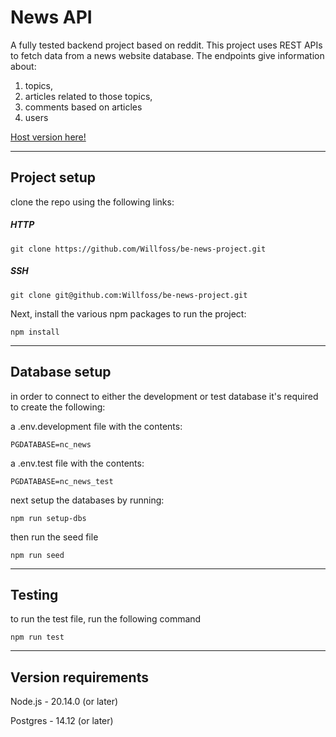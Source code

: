 # News API

A fully tested backend project based on reddit. This project uses REST APIs to fetch data from a news website database. The endpoints give information about:

1. topics,
2. articles related to those topics,
3. comments based on articles
4. users

<a href="https://be-news-project-p4dz.onrender.com/api" target="_blank">Host version here!</a>

---

## Project setup

clone the repo using the following links:

##### HTTP

    git clone https://github.com/Willfoss/be-news-project.git

##### SSH

    git clone git@github.com:Willfoss/be-news-project.git

Next, install the various npm packages to run the project:

    npm install

---

## Database setup

in order to connect to either the development or test database it's required to create the following:

a .env.development file with the contents:

    PGDATABASE=nc_news

a .env.test file with the contents:

    PGDATABASE=nc_news_test

next setup the databases by running:

    npm run setup-dbs

then run the seed file

    npm run seed

---

## Testing

to run the test file, run the following command

    npm run test

---

## Version requirements

Node.js - 20.14.0 (or later)

Postgres - 14.12 (or later)
